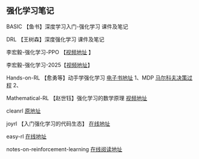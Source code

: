 ## 强化学习笔记

BASIC            【鱼书】深度学习入门-强化学习 课件及笔记

DRL              【王树森】深度强化学习 课件及笔记

李宏毅-强化学习-PPO 【[视频地址](https://www.bilibili.com/video/BV18r421j7S4?spm_id_from=333.788.videopod.episodes&vd_source=f397e73b314ac775b2d6145b41327fa0) 】

李宏毅-强化学习-2025【[视频地址](https://www.bilibili.com/video/BV15hw9euExZ/?spm_id_from=333.337.search-card.all.click&vd_source=f397e73b314ac775b2d6145b41327fa0)】

Hands-on-RL       【愈勇等】动手学强化学习 [电子书地址](https://hrl.boyuai.com/chapter/intro)
1、MDP [马尔科夫决策过程](./practice-code/01-MDP.ipynd)
2、

Mathematical-RL  【赵世钰】强化学习的数学原理   [视频地址](https://www.bilibili.com/video/BV1sd4y167NS/?spm_id_from=333.1387.favlist.content.click)

cleanrl                           [原地址](https://github.com/vwxyzjn/cleanrl)

joyrl            【入门强化学习的代码生态】   [在线地址](https://datawhalechina.github.io/joyrl-book/#/)

easy-rl          [在线地址](https://datawhalechina.github.io/easy-rl/#/)

notes-on-reinforcement-learning   [在线阅读地址](https://newfacade.github.io/notes-on-reinforcement-learning/01-intro.html#)
